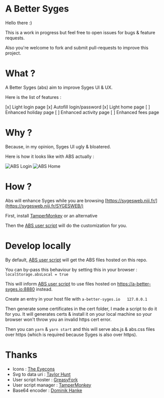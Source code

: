 # A Better Syges

Hello there :)

This is a work in progress but feel free to open issues for bugs & feature requests.

Also you're welcome to fork and submit pull-requests to improve this project.

# What ?

A Better Syges (abs) aim to improve Syges UI & UX.

Here is the list of features :

[x] Light login page
[x] Autofill login/password
[x] Light home page
[ ] Enhanced holiday page
[ ] Enhanced activity page
[ ] Enhanced fees page

# Why ?

Because, in my opinion, Syges UI ugly & bloatered.

Here is how it looks like with ABS actually :

![ABS Login](http://i.imgur.com/7FYPUpz.png)
![ABS Home](http://i.imgur.com/r55GmSt.png)

# How ?

Abs will enhance Syges while you are browsing [https://sygesweb.niji.fr/](https://sygesweb.niji.fr/SYGESWEB/)

First, install [TamperMonkey](https://chrome.google.com/webstore/detail/tampermonkey/dhdgffkkebhmkfjojejmpbldmpobfkfo) or an alternative

Then the [ABS user script](https://greasyfork.org/fr/scripts/31837-a-better-syges) will do the customization for you.

# Develop locally

By default, [ABS user script](https://greasyfork.org/fr/scripts/31837-a-better-syges) will get the ABS files hosted on this repo.

You can by-pass this behaviour by setting this in your browser : `localStorage.absLocal = true`

This will inform [ABS user script](https://greasyfork.org/fr/scripts/31837-a-better-syges) to use files hosted on https://a-better-syges.io:8880 instead.

Create an entry in your host file with `a-better-syges.io   127.0.0.1`

Then generate some certificates in the cert folder, I made a script to do it for you. It will generates certs & install it on your local machine so your browser won't throw you an invalid https cert error.

Then you can `yarn` & `yarn start` and this will serve abs.js & abs.css files over https (which is required because Syges is also over https).

# Thanks

- Icons : [The Eyecons](https://www.iconfinder.com/iconsets/audio-controls-ui-icons)
- Svg to data uri : [Taylor Hunt](https://codepen.io/tigt/post/optimizing-svgs-in-data-uris)
- User script hoster : [GreasyFork](https://greasyfork.org)
- User script manager : [TamperMonkey](https://chrome.google.com/webstore/detail/tampermonkey/dhdgffkkebhmkfjojejmpbldmpobfkfo)
- Base64 encoder : [Dominik Hanke](https://www.base64-image.de/)
